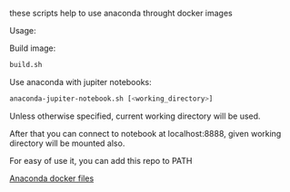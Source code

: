 these scripts help to use anaconda throught docker images

Usage:  

Build image:  
```bash
build.sh
```

Use anaconda with jupiter notebooks:  
```bash
anaconda-jupiter-notebook.sh [<working_directory>]
```
Unless otherwise specified, current working directory will be used.

After that you can connect to notebook at localhost:8888, given working directory will be mounted also.

For easy of use it, you can add this repo to PATH

[Anaconda docker files](https://github.com/ContinuumIO/docker-images)

